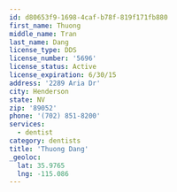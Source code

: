 ```yaml
---
id: d80653f9-1698-4caf-b78f-819f171fb880
first_name: Thuong
middle_name: Tran
last_name: Dang
license_type: DDS
license_number: '5696'
license_status: Active
license_expiration: 6/30/15
address: '2289 Aria Dr'
city: Henderson
state: NV
zip: '89052'
phone: '(702) 851-8200'
services:
  - dentist
category: dentists
title: 'Thuong Dang'
_geoloc:
  lat: 35.9765
  lng: -115.086
---
```

